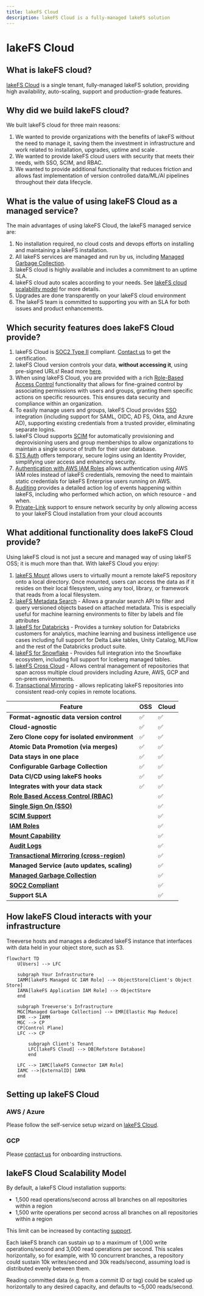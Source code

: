 ```yaml
---
title: lakeFS Cloud
description: lakeFS Cloud is a fully-managed lakeFS solution
---
```


# lakeFS Cloud

## What is lakeFS cloud?

[lakeFS Cloud](https://lakefs.cloud) is a single tenant, fully-managed lakeFS solution, providing high availability, auto-scaling, support and production-grade features.

## Why did we build lakeFS cloud?

We built lakeFS cloud for three main reasons:

1. We wanted to provide organizations with the benefits of lakeFS without the need to manage it, saving them the investment in infrastructure and work related to installation, upgrades, uptime and scale .
1. We wanted to provide lakeFS cloud users with security that meets their needs, with SSO, SCIM, and RBAC.
1. We wanted to provide additional functionality that reduces friction and allows fast implementation of version controlled data/ML/AI pipelines throughout their data lifecycle.

## What is the value of using lakeFS Cloud as a managed service?

The main advantages of using lakeFS Cloud, the lakeFS managed service are:

1. No installation required, no cloud costs and devops efforts on installing and maintaining a lakeFS installation.
1. All lakeFS services are managed and run by us, including [Managed Garbage Collection](/howto/garbage-collection/managed-gc/).
1. lakeFS cloud is highly available and includes a commitment to an uptime SLA.
1. lakeFS cloud auto scales according to your needs. See [lakeFS cloud scalability model](#lakefs-cloud-scalability-model) for more details.
1. Upgrades are done transparently on your lakeFS cloud environment
1. The lakeFS team is committed to supporting you with an SLA for both issues and product enhancements.

## Which security features does lakeFS Cloud provide?

1. lakeFS Cloud is [SOC2 Type II](https://www.itgovernance.co.uk/soc-reporting) compliant. [Contact us](https://lakefs.io/contact-sales/) to get the certification.
1. lakeFS Cloud version controls your data, **without accessing it**, using pre-signed URLs! Read more [here](/security/presigned-url/).
1. When using lakeFS Cloud, you are provided with a rich [Role-Based Access Control](/security/rbac/) functionality that allows for fine-grained control by associating permissions with users and groups, granting them specific actions on specific resources. This ensures data security and compliance within an organization.
1. To easily manage users and groups, lakeFS Cloud provides [SSO](/security/sso/) integration (including support for SAML, OIDC, AD FS, Okta, and Azure AD), supporting existing credentials from a trusted provider, eliminating separate logins.
1. lakeFS Cloud supports [SCIM](/howto/scim/) for automatically provisioning and deprovisioning users and group memberships to allow organizations to maintain a single source of truth for their user database.
1. [STS Auth](/security/sts-login/) offers temporary, secure logins using an Identity Provider, simplifying user access and enhancing security.
1. [Authentication with AWS IAM Roles](/security/external-principals-aws/) allows authentication using AWS IAM roles instead of lakeFS credentials, removing the need to maintain static credentials for lakeFS Enterprise users running on AWS.
1. [Auditing](/reference/auditing/) provides a detailed action log of events happening within lakeFS, including who performed which action, on which resource - and when.
1. [Private-Link](/howto/private-link/) support to ensure network security by only allowing access to your lakeFS Cloud installation from your cloud accounts

## What additional functionality does lakeFS Cloud provide?

Using lakeFS cloud is not just a secure and managed way of using lakeFS OSS; it is much more than that. With lakeFS Cloud you enjoy:

1. [lakeFS Mount](/reference/mount/) allows users to virtually mount a remote lakeFS repository onto a local directory. Once mounted, users can access the data as if it resides on their local filesystem, using any tool, library, or framework that reads from a local filesystem.
1. [lakeFS Metadata Search](https://info.lakefs.io/metadata-search) - Allows a granular search API to filter and query versioned objects based on attached metadata. This is especially useful for machine learning environments to filter by labels and file attributes
1. [lakeFS for Databricks](https://lakefs.io/lakefs-for-databricks) - Provides a turnkey solution for Databricks customers for analytics, machine learning and business intelligence use cases including full support for Delta Lake tables, Unity Catalog, MLFlow and the rest of the Databricks product suite.
1. [lakeFS for Snowflake](https://info.lakefs.io/lakefs-for-snowflake) - Provides full integration into the Snowflake ecosystem, including full support for Iceberg managed tables.
1. [lakeFS Cross Cloud](https://info.lakefs.io/cross-cloud) - Allows central management of repositories that span across multiple cloud providers including Azure, AWS, GCP and on-prem environments.
1. [Transactional Mirroring](/howto/mirroring/) - allows replicating lakeFS repositories into consistent read-only copies in remote locations.


| Feature                                   | OSS       | Cloud     |
|------------------------------------------------|-----------|-----------|
| **Format-agnostic data version control**       | ✅         | ✅         |
| **Cloud-agnostic**                             | ✅         | ✅         |
| **Zero Clone copy for isolated environment**   | ✅         | ✅         |
| **Atomic Data Promotion (via merges)**         | ✅         | ✅         |
| **Data stays in one place**                    | ✅         | ✅         |
| **Configurable Garbage Collection**            | ✅         | ✅         |
| **Data CI/CD using lakeFS hooks**              | ✅         | ✅         |
| **Integrates with your data stack**            | ✅         | ✅         |
| **[Role Based Access Control (RBAC)](https://docs.lakefs.io/security/rbac.html)** |            | ✅         |
| **[Single Sign On (SSO)](https://docs.lakefs.io/security/sso.html)**                       |            | ✅         |
| **[SCIM Support](https://docs.lakefs.io/howto/scim.html)**                               |            | ✅         |
| **[IAM Roles](https://docs.lakefs.io/security/external-principals-aws.html)**                                  |            | ✅         |
| **[Mount Capability](https://docs.lakefs.io/reference/mount.html)**                           |            | ✅         |
| **[Audit Logs](https://docs.lakefs.io/reference/auditing.html)**                                 |            | ✅         |
| **[Transactional Mirroring (cross-region)](https://docs.lakefs.io/howto/mirroring.html)**     |            | ✅         |
| **Managed Service (auto updates, scaling)**    |            | ✅         |
| **[Managed Garbage Collection](https://docs.lakefs.io/howto/garbage-collection/managed-gc.html)**                 |            | ✅         |
| **[SOC2 Compliant](https://docs.lakefs.io/security/)**                             |            | ✅         |
| **Support SLA**                                |            | ✅         |



## How lakeFS Cloud interacts with your infrastructure

Treeverse hosts and manages a dedicated lakeFS instance that interfaces with data held in your object store, such as S3.

```mermaid
flowchart TD
    U[Users] --> LFC

    subgraph Your Infrastructure
    IAMM[lakeFS Managed GC IAM Role] --> ObjectStore[Client's Object Store]
    IAMA[lakeFS Application IAM Role] --> ObjectStore
    end

    subgraph Treeverse's Infrastructure
    MGC[Managed Garbage Collection] --> EMR[Elastic Map Reduce]
    EMR --> IAMM
    MGC --> CP
    CP[Control Plane]
    LFC --> CP

        subgraph Client's Tenant
        LFC[lakeFS Cloud] --> DB[Refstore Database]
        end

    LFC --> IAMC[lakeFS Connector IAM Role]
    IAMC -->|ExternalID| IAMA
    end
```

## Setting up lakeFS Cloud

### AWS / Azure

Please follow the self-service setup wizard on [lakeFS Cloud](https://lakefs.cloud).

### GCP

Please [contact us](mailto:support@treeverse.io) for onboarding instructions.

## lakeFS Cloud Scalability Model

By default, a lakeFS Cloud installation supports:

- 1,500 read operations/second across all branches on all repositories within a region
- 1,500 write operations per second across all branches on all repositories within a region

This limit can be increased by contacting [support](mailto:support@treeverse.io?subject=quota+increase). 

Each lakeFS branch can sustain up to a maximum of 1,000 write operations/second and 3,000 read operations per second. 
This scales horizontally, so for example, with 10 concurrent branches, a repository could sustain 10k writes/second and 30k reads/second, assuming load is distributed evenly between them.

Reading committed data (e.g. from a commit ID or tag) could be scaled up horizontally to any desired capacity, and defaults to ~5,000 reads/second.

